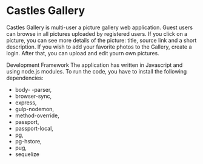 Castles Gallery
===============

Castles Gallery is multi-user a picture gallery web application.
Guest users can browse in all pictures uploaded by registered users.
If you click on a picture, you can see more details of the picture: title, source link and a short description.
If you wish to add your favorite photos to the Gallery, create a login. After that, you can upload and edit yourn own pictures.


Development Framework
The application has written in Javascript and using node.js modules.
To run the code, you have to install the following dependencies:
- body- -parser,
- browser-sync,
- express,
- gulp-nodemon,
- method-override,
- passport,
- passport-local,
- pg,
- pg-hstore,
- pug,
- sequelize
